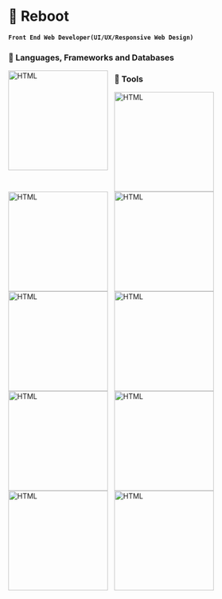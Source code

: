# 🤖 Reboot

**`Front End Web Developer(UI/UX/Responsive Web Design)`**
<br />

### 🧰 Languages, Frameworks and Databases

<img align="left" alt="HTML" width="200px" style="padding-right:10px;" src="https://skillicons.dev/icons?i=html, css, js,bootstrap, react, nodejs, nextjs, tailwind, sass, cs, dotnet, mongodb" />

### 🧰 Tools

<img align="left" alt="HTML" width="200px" style="padding-right:10px;" src="https://skillicons.dev/icons?i=git" />
<img align="left" alt="HTML" width="200px" style="padding-right:10px;" src="https://skillicons.dev/icons?i=github" />
<img align="left" alt="HTML" width="200px" style="padding-right:10px;" src="https://skillicons.dev/icons?i=linux" />
<img align="left" alt="HTML" width="200px" style="padding-right:10px;" src="https://skillicons.dev/icons?i=docker" />
<img align="left" alt="HTML" width="200px" style="padding-right:10px;" src="https://skillicons.dev/icons?i=postman" />
<img align="left" alt="HTML" width="200px" style="padding-right:10px;" src="https://skillicons.dev/icons?i=vite" />
<img align="left" alt="HTML" width="200px" style="padding-right:10px;" src="https://skillicons.dev/icons?i=wasm" />
<img align="left" alt="HTML" width="200px" style="padding-right:10px;" src="https://skillicons.dev/icons?i=powershell" />
<img align="left" alt="HTML" width="200px" style="padding-right:10px;" src="https://skillicons.dev/icons?i=ps" />
